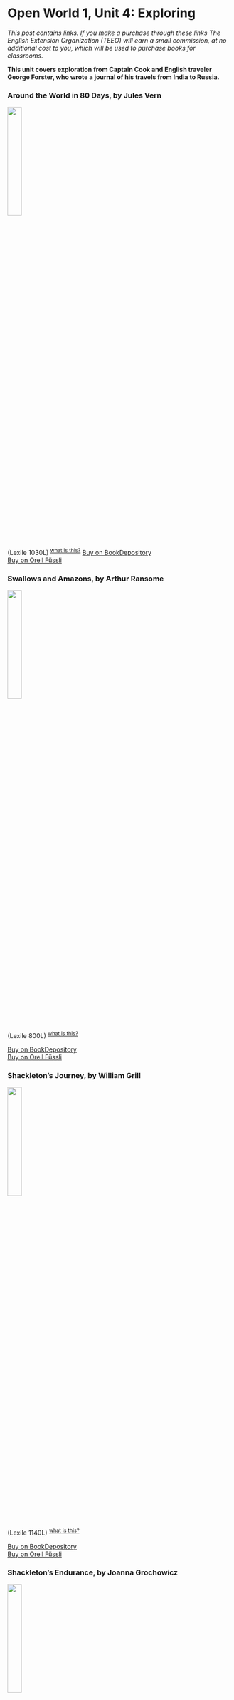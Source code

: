 
# Open World 1, Unit 4: Exploring
*This post contains links. If you make a purchase through these links The English Extension Organization (TEEO) will earn a small commission, at no additional cost to you, which will be used to purchase books for classrooms.* 

**This unit covers exploration from Captain Cook and English traveler George Forster, who wrote a journal of his travels from India to Russia.**  

### Around the World in 80 Days, by Jules Vern
<img src="https://imgur.com/2UEqt4e.png" width="25%" />

 (Lexile 1030L)  <sup>[what is this?](/resources/Lexile%20measures)</sup>
<a href="https://www.bookdepository.com/Around-World-Eighty-Days-Jules-Verne/9780007350940?ref=grid-view&qid=1674908924094&sr=1-1" rel="nofollow"> Buy on BookDepository</a>  
<a href="https://www.orellfuessli.ch/shop/home/artikeldetails/A1009059697" rel="nofollow">Buy on Orell Füssli</a> 

### Swallows and Amazons, by Arthur Ransome

<img src="https://i.imgur.com/zgYTDtx.png" width="25%" />

 (Lexile 800L)   <sup>[what is this?](/resources/Lexile%20measures)</sup>

<a href="https://www.bookdepository.com/Swallows-Amazons-Arthur-Ransome/9780099503910?ref=grid-view&qid=1675161160944&sr=1-2" rel="nofollow"> Buy on BookDepository</a>  
<a href="https://www.orellfuessli.ch/shop/home/artikeldetails/A1003305451" rel="nofollow">Buy on Orell Füssli</a> 



### Shackleton’s Journey, by William Grill
<img src="https://imgur.com/pkkgkac.png" width="25%" />

(Lexile 1140L) <sup>[what is this?](/resources/Lexile%20measures)</sup>

<a href="https://www.bookdepository.com/Shackletons-Journey-William-Grill/9781909263109?ref=grid-view&qid=1675161705129&sr=1-1" rel="nofollow"> Buy on BookDepository </a>  
<a href="https://www.orellfuessli.ch/shop/home/artikeldetails/A1030268757" rel="nofollow">Buy on Orell Füssli</a> 

### Shackleton’s Endurance, by Joanna Grochowicz
<img src="https://imgur.com/MnTpNOE.png" width="25%" />

(Lexile 930L ) <sup>[what is this?](/resources/Lexile%20measures)</sup>

<a href="https://www.bookdepository.com/Shackletons-Endurance-Joanna-Grochowicz/9781911679158?ref=grid-view&qid=1675161871201&sr=1-3" rel="nofollow"> Buy on BookDepository </a>  
<a href="https://www.orellfuessli.ch/shop/home/artikeldetails/A1060473120" rel="nofollow">Buy on Orell Füssli</a> 


### The 21 Balloons, by William Pène du Bois
<img src="https://i.imgur.com/5210C7C.png" width="25%" />

On School Library Journal's list of the Top 100 Children's Novels 

<a href="https://www.bookdepository.com/Twenty-One-Balloons-William-Pene-du-Bois/9780140320978?ref=grid-view&qid=1675162115237&sr=1-1" rel="nofollow"> Buy on BookDepository </a>  
<a href="https://www.orellfuessli.ch/shop/home/suggestartikel/A1003331053?sq=The%20Twenty-One%20Balloons&stype=productName" rel="nofollow">Buy on Orell Füssli</a> 

### Dove, by Robin Lee Graham

<img src="https://imgur.com/Ex7dpP0.png" width="25%" />

The true story of a  16 year old boy who sails around the world alone. (Lexile 1020L )

<a href="https://www.bookdepository.com/search?searchTerm=+Dove%2C+by+Robin+Lee+Graham&search=Find+book" rel="nofollow"> Buy on BookDepository </a>  


### Explorers Who Got Lost, by Diane Sansevere Dreher

<img src="https://imgur.com/CfRRQoR.png" width="25%" />

 (Lexile 1000L )

<a href="https://www.bookdepository.com/Explorers-Who-Got-Lost-Diane-Sansevere-Dreher/9780765381514?ref=grid-view&qid=1674913369118&sr=1-1 link here" rel="nofollow"> Buy on href=res""https://www.orellfuessli.ch/shop/home/artikeldetails/A1036084575" rel="nofollow">Buy on Orell Füssli</a> 

### Around the World: A Celebration of Circumnavigation, by Lonely Planet

<img src="https://imgur.com/3yHmxXg.png" width="25%" />

summary here. (Lexile level       )

<a href="https://www.bookdepository.com/Lonely-Planet-Around-World-Lonely-Planet/9781788689373?ref=grid-view&qid=1674913654930&sr=1-6" rel="nofollow"> Buy on Bookdepository
<a href="https://www.orell fuessli link here.ch/shop/home/artikeldetails/A1056729026" rel="nofollow">Buy on Orell Füssli</a> 

### True Spirit, by Jessica Watson

<img src="imgurlinkherehttps://imgur.com/z1r8C0N.png" width="25%" />

summary here. (Lexile level       )

<a href="https://www.bookdepository.com/True-Spirit-Jessica-Watson/9781451616316" rel="nofollow"> Buy on BookDepository</a>  
<!--stackedit_data:
eyJoaXN0b3J5IjpbNzMzOTk5MDI4LC01NTQ1OTU5MDcsNDg4Nj
czMjY0LDIyNTY0MTUxOCwtMTU2ODU0OTM1OSw1MTI3NjQ3Miw1
ODM2Nzk1NzMsLTE4NDc5MjY1MTQsMTc5OTg1MzYyOSwxMDc2NT
I4Mzk2LC0xODczMTk2NjgwLDM3MjU4ODQ3LDE5MDg4NjY4NTMs
MTIwMDE4MDE1Myw0Mzk2NTEyOTksLTE3MTM5Mzg3NjEsNDQ5Mj
ExNTgxLDE0NzE0MjE4NTcsNjE0NTcxOTQ2LC0yMDczOTIyNjM1
XX0=
-->